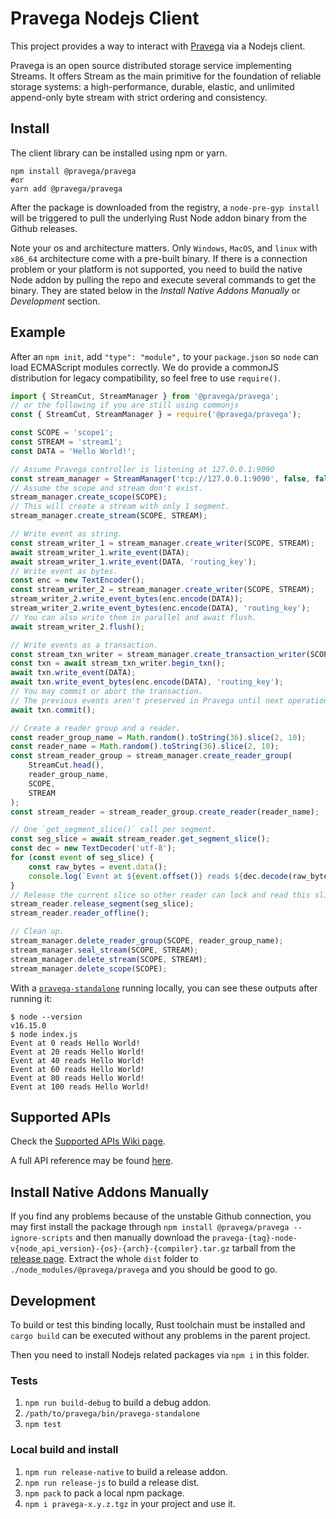 # Pravega Nodejs Client

This project provides a way to interact with [Pravega](https://cncf.pravega.io) via a Nodejs client.

Pravega is an open source distributed storage service implementing Streams. It offers Stream as the main primitive for the foundation of reliable storage systems: a high-performance, durable, elastic, and unlimited append-only byte stream with strict ordering and consistency.

## Install

The client library can be installed using npm or yarn.

```shell
npm install @pravega/pravega
#or
yarn add @pravega/pravega
```

After the package is downloaded from the registry, a `node-pre-gyp install` will be triggered to pull the underlying Rust Node addon binary from the Github releases.

Note your os and architecture matters. Only `Windows`, `MacOS`, and `linux` with `x86_64` architecture come with a pre-built binary. If there is a connection problem or your platform is not supported, you need to build the native Node addon by pulling the repo and execute several commands to get the binary. They are stated below in the *Install Native Addons Manually* or *Development* section.

## Example

After an `npm init`, add `"type": "module",` to your `package.json` so `node` can load ECMAScript modules correctly. We do provide a commonJS distribution for legacy compatibility, so feel free to use `require()`.

```javascript
import { StreamCut, StreamManager } from '@pravega/pravega';
// or the following if you are still using commonjs
const { StreamCut, StreamManager } = require('@pravega/pravega');

const SCOPE = 'scope1';
const STREAM = 'stream1';
const DATA = 'Hello World!';

// Assume Pravega controller is listening at 127.0.0.1:9090
const stream_manager = StreamManager('tcp://127.0.0.1:9090', false, false, true);
// Assume the scope and stream don't exist.
stream_manager.create_scope(SCOPE);
// This will create a stream with only 1 segment.
stream_manager.create_stream(SCOPE, STREAM);

// Write event as string.
const stream_writer_1 = stream_manager.create_writer(SCOPE, STREAM);
await stream_writer_1.write_event(DATA);
await stream_writer_1.write_event(DATA, 'routing_key');
// Write event as bytes.
const enc = new TextEncoder();
const stream_writer_2 = stream_manager.create_writer(SCOPE, STREAM);
stream_writer_2.write_event_bytes(enc.encode(DATA));
stream_writer_2.write_event_bytes(enc.encode(DATA), 'routing_key');
// You can also write them in parallel and await flush.
await stream_writer_2.flush();

// Write events as a transaction.
const stream_txn_writer = stream_manager.create_transaction_writer(SCOPE, STREAM, BigInt(1));
const txn = await stream_txn_writer.begin_txn();
await txn.write_event(DATA);
await txn.write_event_bytes(enc.encode(DATA), 'routing_key');
// You may commit or abort the transaction.
// The previous events aren't preserved in Pravega until next operation.
await txn.commit();

// Create a reader group and a reader.
const reader_group_name = Math.random().toString(36).slice(2, 10);
const reader_name = Math.random().toString(36).slice(2, 10);
const stream_reader_group = stream_manager.create_reader_group(
    StreamCut.head(),
    reader_group_name,
    SCOPE,
    STREAM
);
const stream_reader = stream_reader_group.create_reader(reader_name);

// One `get_segment_slice()` call per segment.
const seg_slice = await stream_reader.get_segment_slice();
const dec = new TextDecoder('utf-8');
for (const event of seg_slice) {
    const raw_bytes = event.data();
    console.log(`Event at ${event.offset()} reads ${dec.decode(raw_bytes)}`);
}
// Release the current slice so other reader can lock and read this slice.
stream_reader.release_segment(seg_slice);
stream_reader.reader_offline();

// Clean up.
stream_manager.delete_reader_group(SCOPE, reader_group_name);
stream_manager.seal_stream(SCOPE, STREAM);
stream_manager.delete_stream(SCOPE, STREAM);
stream_manager.delete_scope(SCOPE);
```

With a [`pravega-standalone`](https://cncf.pravega.io/docs/latest/deployment/run-local/) running locally, you can see these outputs after running it:

```shell
$ node --version
v16.15.0
$ node index.js
Event at 0 reads Hello World!
Event at 20 reads Hello World!
Event at 40 reads Hello World!
Event at 60 reads Hello World!
Event at 80 reads Hello World!
Event at 100 reads Hello World!
```

## Supported APIs

Check the [Supported APIs Wiki page](https://github.com/pravega/pravega-client-rust/wiki/Supported-APIs).

A full API reference may be found [here](https://pravega.github.io/pravega-client-rust/nodejs/index.html).

## Install Native Addons Manually

If you find any problems because of the unstable Github connection, you may first install the package through `npm install @pravega/pravega --ignore-scripts` and then manually download the `pravega-{tag}-node-v{node_api_version}-{os}-{arch}-{compiler}.tar.gz` tarball from the [release page](https://github.com/pravega/pravega-client-rust/releases). Extract the whole `dist` folder to `./node_modules/@pravega/pravega` and you should be good to go.

## Development

To build or test this binding locally, Rust toolchain must be installed and `cargo build` can be executed without any problems in the parent project.

Then you need to install Nodejs related packages via `npm i` in this folder.

### Tests

1. `npm run build-debug` to build a debug addon.
2. `/path/to/pravega/bin/pravega-standalone`
3. `npm test`

### Local build and install

1. `npm run release-native` to build a release addon.
2. `npm run release-js` to build a release dist.
3. `npm pack` to pack a local npm package.
4. `npm i pravega-x.y.z.tgz` in your project and use it.
